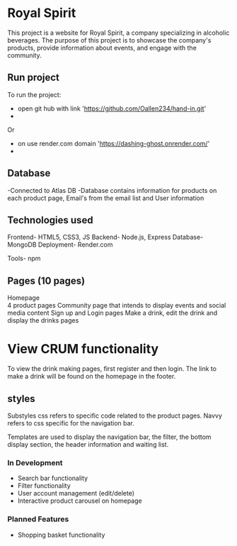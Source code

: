 # Royal Spirit

This project is a website for Royal Spirit, a company specializing in alcoholic beverages. The purpose of this project is to showcase the company's products, provide information about events, and engage with the community.


## Run project
To run the project:
- open git hub with link 'https://github.com/Oallen234/hand-in.git'
-
Or
- on use render.com domain 'https://dashing-ghost.onrender.com/'
-  

## Database
-Connected to Atlas DB 
-Database contains information for products on each product page, Email's from the email list and User information


## Technologies used
Frontend- HTML5, CSS3, JS
Backend- Node.js, Express
Database- MongoDB
Deployment- Render.com

Tools- npm



## Pages (10 pages)
Homepage  
4 product pages
Community page that intends to display events and social media content
Sign up and Login pages
Make a drink, edit the drink and display the drinks pages

# View CRUM functionality
To view the drink making pages, first register and then login. The link to make a drink will be found on the homepage in the footer. 


## styles
Substyles css refers to specific code related to the product pages.
Navvy refers to css specific for the navigation bar.

Templates are used to display the navigation bar, the filter, the bottom display section, the header information and waiting list.



### In Development
- Search bar functionality
- Filter functionality
- User account management (edit/delete)
- Interactive product carousel on homepage

### Planned Features
- Shopping basket functionality



